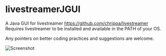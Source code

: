 livestreamerJGUI
================

A Java GUI for livestreamer https://github.com/chrippa/livestreamer  
Requires livestreamer to be installed and available in the PATH of your OS.

Any pointers on better coding practices and suggestions are welcome.

![Screenshot](http://i.imgur.com/htczePy.png)
